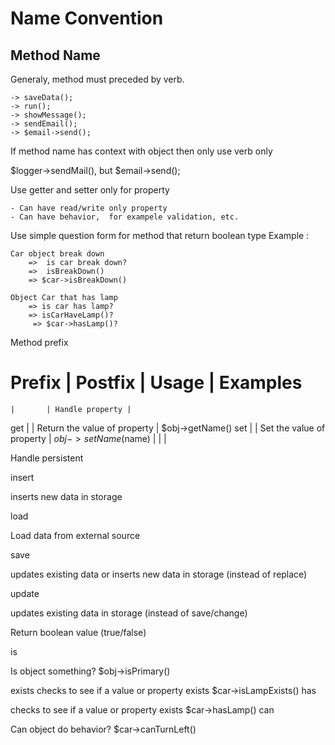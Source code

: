 Name Convention
================

Method Name
---------------

Generaly,  method must preceded by verb.

	-> saveData();
	-> run();
	-> showMessage();
	-> sendEmail();
	-> $email->send();
	
If method name has context with object then only use verb only

  $logger->sendMail(), but
  $email->send();

Use getter and setter only for property

	- Can have read/write only property
	- Can have behavior,  for exampele validation, etc.
	
Use simple question form for method that return boolean type
 Example :

	Car object break down 
		=>  is car break down?  
		=>  isBreakDown() 
		=> $car->isBreakDown()
					
	Object Car that has lamp        
		=> is car has lamp? 
		=> isCarHaveLamp()?
		 => $car->hasLamp()?


Method prefix

Prefix  | Postfix 	| Usage 	| Examples
=========================================

	|		| Handle property | 
 get	| 		| Return the value of property 	| $obj->getName()
 set	| 		| Set the value of property	| $obj->setName($name)
	|		|				|

Handle persistent

insert

inserts new data in storage

 load

Load data from external source

save

updates existing data or inserts new data in storage (instead of replace)

update

updates existing data in storage (instead of save/change)



Return boolean value (true/false)

is

Is object something? 
$obj->isPrimary()

exists
checks to see if a value or property exists
$car->isLampExists()
has

checks to see if a value or property exists
$car->hasLamp()
can

Can object do behavior?
$car->canTurnLeft()




